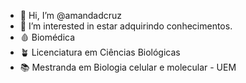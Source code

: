 - 👋 Hi, I’m @amandadcruz
- 👀 I’m interested in estar adquirindo conhecimentos.
- 🩸  Biomédica
-  🪴  Licenciatura em Ciências Biológicas
-  📚  Mestranda em  Biologia celular e molecular - UEM
<!---
amandadcruz/amandadcruz is a ✨ special ✨ repository because its `README.md` (this file) appears on your GitHub profile.
You can click the Preview link to take a look at your changes.
--->
